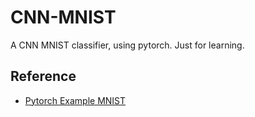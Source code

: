 # CNN-MNIST
A CNN MNIST classifier, using pytorch. Just for learning.

## Reference
- [Pytorch Example MNIST](https://github.com/pytorch/examples/tree/main/mnist)